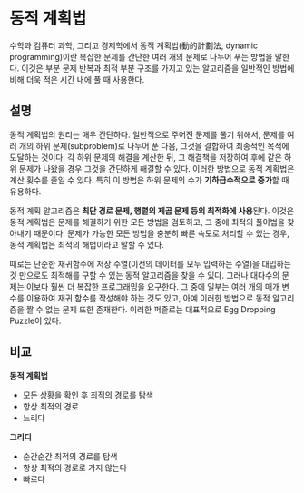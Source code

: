 # 동적 계획법
수학과 컴퓨터 과학, 그리고 경제학에서 동적 계획법(動的計劃法, dynamic programming)이란 복잡한 문제를 간단한 여러 개의 문제로 나누어 푸는 방법을 말한다. 이것은 부분 문제 반복과 최적 부분 구조를 가지고 있는 알고리즘을 일반적인 방법에 비해 더욱 적은 시간 내에 풀 때 사용한다.

## 설명
동적 계획법의 원리는 매우 간단하다. 일반적으로 주어진 문제를 풀기 위해서, 문제를 여러 개의 하위 문제(subproblem)로 나누어 푼 다음, 그것을 결합하여 최종적인 목적에 도달하는 것이다. 각 하위 문제의 해결을 계산한 뒤, 그 해결책을 저장하여 후에 같은 하위 문제가 나왔을 경우 그것을 간단하게 해결할 수 있다. 이러한 방법으로 동적 계획법은 계산 횟수를 줄일 수 있다. 특히 이 방법은 하위 문제의 수가 **기하급수적으로 증가**할 때 유용하다.

동적 계획 알고리즘은 **최단 경로 문제, 행렬의 제곱 문제 등의 최적화에 사용**된다. 이것은 동적 계획법은 문제를 해결하기 위한 모든 방법을 검토하고, 그 중에 최적의 풀이법을 찾아내기 때문이다. 문제가 가능한 모든 방법을 충분히 빠른 속도로 처리할 수 있는 경우, 동적 계획법은 최적의 해법이라고 말할 수 있다.

때로는 단순한 재귀함수에 저장 수열(이전의 데이터를 모두 입력하는 수열)을 대입하는 것 만으로도 최적해를 구할 수 있는 동적 알고리즘을 찾을 수 있다. 그러나 대다수의 문제는 이보다 훨씬 더 복잡한 프로그래밍을 요구한다. 그 중에 일부는 여러 개의 매개 변수를 이용하여 재귀 함수를 작성해야 하는 것도 있고, 아예 이러한 방법으로 동적 알고리즘을 짤 수 없는 문제 또한 존재한다. 이러한 퍼즐로는 대표적으로 Egg Dropping Puzzle이 있다.

## 비교
**동적 계획법**
- 모든 상황을 확인 후 최적의 경로를 탐색
- 항상 최적의 경로
- 느리다

**그리디**
- 순간순간 최적의 경로를 탐색
- 항상 최적의 경로로 가지 않는다
- 빠르다